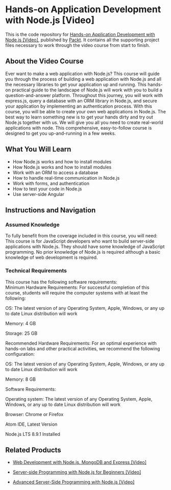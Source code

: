# Hands-on Application Development with Node.js [Video]
This is the code repository for [Hands-on Application Development with Node.js [Video]](https://www.packtpub.com/web-development/hands-application-development-nodejs-video?utm_source=github&utm_medium=repository&utm_campaign=9781789135244), published by [Packt](https://www.packtpub.com/?utm_source=github). It contains all the supporting project files necessary to work through the video course from start to finish.
## About the Video Course
Ever want to make a web application with Node.js? This course will guide you through the process of building a web application with Node.js and all the necessary libraries to get your application up and running. This hands-on practical guide to the landscape of Node.js will work with you to build a question-and-answer platform.
Throughout this journey, you will work with express.js, query a database with an ORM library in Node.js, and secure your application by implementing an authentication process.
With this course, you will be able to create your own web applications in Node.js. The best way to learn something new is to get your hands dirty and try out Node.js together with us. We will give you all you need to create real-world applications with node. This comprehensive, easy-to-follow course is designed to get you up-and-running in a few weeks.

<H2>What You Will Learn</H2>
<DIV class=book-info-will-learn-text>
<UL>
<LI>How Node.js works and how to install modules
<LI>How Node.js works and how to install modules 
<LI>Work with an ORM to access a database 
<LI>How to handle real-time communication in Node.js 
<LI>Work with forms, and authentication
<LI>How to test your code in Node.js 
<LI>Use server-side Angular 
  </LI></UL></DIV>

## Instructions and Navigation
### Assumed Knowledge
To fully benefit from the coverage included in this course, you will need:<br/>
This course is for JavaScript developers who want to build server-side applications with Node.js. They should have some knowledge of JavaScript programming. No prior knowledge of Node.js is required although a basic knowledge of web development is required.
### Technical Requirements
This course has the following software requirements:<br/>
Minimum Hardware Requirements:
For successful completion of this course, students will require the computer systems with at least the following:


OS: The latest version of any Operating System, Apple, Windows, or any up to date Linux distribution will work



Memory: 4 GB



Storage: 25 GB


Recommended Hardware Requirements:
For an optimal experience with hands-on labs and other practical activities, we recommend the following configuration:


OS: The latest version of any Operating System, Apple, Windows, or any up to date Linux distribution will work



Memory: 8 GB



Software Requirements:

Operating system: The latest version of any Operating System, Apple, Windows, or any up to date Linux distribution will work



Browser: Chrome or Firefox



Atom IDE, Latest Version



Node.js LTS 8.9.1 Installed

## Related Products
* [Web Development with Node.js, MongoDB and Express [Video]](https://www.packtpub.com/application-development/web-development-nodejs-mongodb-and-express-video?utm_source=github&utm_medium=repository&utm_campaign=9781786463425)

* [Server-side Programming with Node.js for Beginners [Video]](https://www.packtpub.com/business/server-side-programming-nodejs-beginners-video?utm_source=github&utm_medium=repository&utm_campaign=9781788476126)

* [Advanced Server-Side Programming with Node.js [Video]](https://www.packtpub.com/web-development/advanced-server-side-programming-nodejs-video?utm_source=github&utm_medium=repository&utm_campaign=9781787289963)

